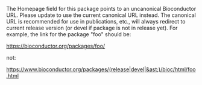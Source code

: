 <!-- homepage-for-bioconductor-package-not-canonical (lintian v2.118.0) -->
The Homepage field for this package points to an uncanonical Bioconductor URL.
Please update to use the current canonical URL instead. The canonical URL is
recommended for use in publications, etc., will always redirect to current
release version (or devel if package is not in release yet). For example, the
link for the package "foo" should be:

https://bioconductor.org/packages/foo/

not:

https://www.bioconductor.org/packages/(release|devel|&ast;)/bioc/html/foo.html
